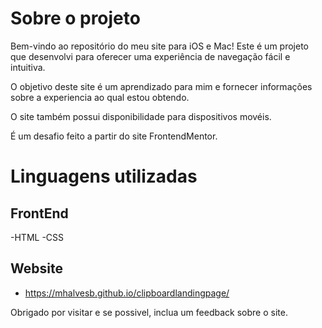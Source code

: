 # Sobre o projeto


Bem-vindo ao repositório do meu site para iOS e Mac! Este é um projeto que desenvolvi para oferecer uma experiência de navegação fácil e intuitiva.

O objetivo deste site é um aprendizado para mim e fornecer informações sobre a experiencia ao qual estou obtendo.

O site também possui disponibilidade para dispositivos movéis.

É um desafio feito a partir do site FrontendMentor.


# Linguagens utilizadas

## FrontEnd
-HTML
-CSS

## Website
- https://mhalvesb.github.io/clipboardlandingpage/

Obrigado por visitar e se possivel, inclua um feedback sobre o site.
